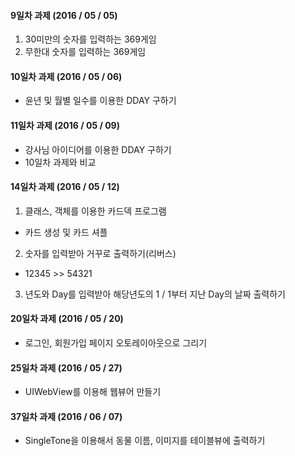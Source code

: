#### 9일차 과제 (2016 / 05 / 05)
1. 30미만의 숫자를 입력하는 369게임
2. 무한대 숫자를 입력하는 369게임

#### 10일차 과제 (2016 / 05 / 06)
- 윤년 및 월별 일수를 이용한 DDAY 구하기

#### 11일차 과제 (2016 / 05 / 09)
- 강사님 아이디어를 이용한 DDAY 구하기
- 10일차 과제와 비교

#### 14일차 과제 (2016 / 05 / 12)
1. 클래스, 객체를 이용한 카드덱 프로그램
- 카드 생성 및 카드 셔플
2. 숫자를 입력받아 거꾸로 출력하기(리버스)
- 12345 >> 54321
3. 년도와 Day를 입력받아 해당년도의 1 / 1부터 지난 Day의 날짜 출력하기

#### 20일차 과제 (2016 / 05 / 20)
- 로그인, 회원가입 페이지 오토레이아웃으로 그리기

#### 25일차 과제 (2016 / 05 / 27)
- UIWebView를 이용해 웹뷰어 만들기

#### 37일차 과제 (2016 / 06 / 07)
- SingleTone을 이용해서 동물 이름, 이미지를 테이블뷰에 출력하기
